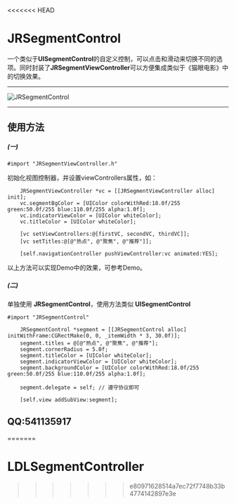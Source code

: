 <<<<<<< HEAD
# JRSegmentControl


一个类似于**UISegmentControl**的自定义控制，可以点击和滑动来切换不同的选项。同时封装了**JRSegmentViewController**可以方便集成类似于《猫眼电影》中的切换效果。

-------------

![JRSegmentControl](https://github.com/zhanjiarong/JRSegmentControl/blob/master/2015-08-30_16_49_40.gif?raw=true)

-------------

## 使用方法

##### (一)

```
#import "JRSegmentViewController.h"
```

初始化视图控制器，并设置viewControllers属性，如：

```
	JRSegmentViewController *vc = [[JRSegmentViewController alloc] init];
    vc.segmentBgColor = [UIColor colorWithRed:18.0f/255 green:50.0f/255 blue:110.0f/255 alpha:1.0f];
    vc.indicatorViewColor = [UIColor whiteColor];
    vc.titleColor = [UIColor whiteColor];
    
    [vc setViewControllers:@[firstVC, secondVC, thirdVC]];
    [vc setTitles:@[@"热点", @"聚焦", @"推荐"]];
    
    [self.navigationController pushViewController:vc animated:YES];
```

以上方法可以实现Demo中的效果，可参考Demo。


##### (二)

单独使用 **JRSegmentControl**，使用方法类似 **UISegmentControl**

```
#import "JRSegmentControl"
```

```
	JRSegmentControl *segment = [[JRSegmentControl alloc] initWithFrame:CGRectMake(0, 0, _itemWidth * 3, 30.0f)];
    segment.titles = @[@"热点", @"聚焦", @"推荐"];
    segment.cornerRadius = 5.0f;
    segment.titleColor = [UIColor whiteColor];
    segment.indicatorViewColor = [UIColor whiteColor];
    segment.backgroundColor = [UIColor colorWithRed:18.0f/255 green:50.0f/255 blue:110.0f/255 alpha:1.0f];
    
    segment.delegate = self; // 遵守协议即可
    
    [self.view addSubView:segment];

```


## QQ:541135917
=======
# LDLSegmentController
>>>>>>> e80971628514a7ec72f7748b33b4774142897e3e
